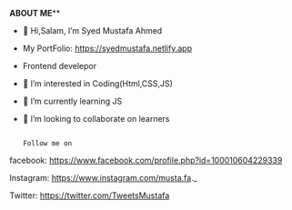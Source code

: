 
****ABOUT ME******

- 👋 Hi,Salam, I’m Syed Mustafa Ahmed
- My PortFolio: https://syedmustafa.netlify.app
- Frontend develepor
- 👀 I’m interested in Coding(Html,CSS,JS)
- 🌱 I’m currently learning JS
- 💞️ I’m looking to collaborate on learners



                                                                        Follow me on

facebook: https://www.facebook.com/profile.php?id=100010604229339



Instagram: https://www.instagram.com/musta.fa._



Twitter: https://twitter.com/TweetsMustafa

